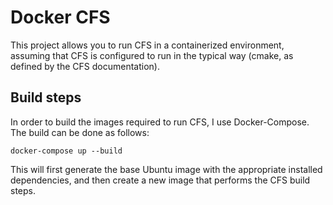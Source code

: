 # Docker CFS

This project allows you to run CFS in a containerized environment, assuming that
CFS is configured to run in the typical way (cmake, as defined by the CFS
documentation). 

## Build steps

In order to build the images required to run CFS, I use Docker-Compose. The 
build can be done as follows: 

```
docker-compose up --build
```

This will first generate the base Ubuntu image with the appropriate installed 
dependencies, and then create a new image that performs the CFS build steps. 

